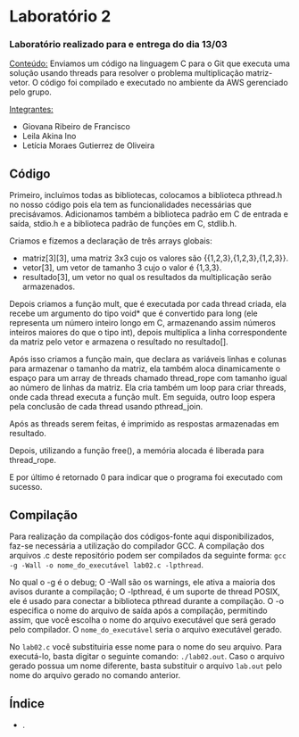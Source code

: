 <h1>Laboratório 2</h1>

<h3>Laboratório realizado para e entrega do dia 13/03</h3>

<ins>Conteúdo:</ins> Enviamos um código na linguagem C para o Git que executa uma solução usando threads para resolver o problema multiplicação matriz-vetor. 
O código foi compilado e executado no ambiente da AWS gerenciado pelo grupo.

<ins>Integrantes:</ins>
- Giovana Ribeiro de Francisco
- Leila Akina Ino
- Letícia Moraes Gutierrez de Oliveira

<h2>Código</h2>

Primeiro, incluímos todas as bibliotecas, colocamos a biblioteca pthread.h no nosso código pois ela tem as funcionalidades necessárias que precisávamos. Adicionamos também a biblioteca padrão em C de entrada e saída, stdio.h e a biblioteca padrão de funções em C, stdlib.h.

Criamos e fizemos a declaração de três arrays globais:
- matriz[3][3], uma matriz 3x3 cujo os valores são {{1,2,3},{1,2,3},{1,2,3}}.
- vetor[3], um vetor de tamanho 3 cujo o valor é {1,3,3}.
- resultado[3], um vetor no qual os resultados da multiplicação serão armazenados.
  
Depois criamos a função mult, que é executada por cada thread criada, ela recebe um argumento do tipo void* que é convertido para long (ele representa um número inteiro longo em C, armazenando assim números inteiros maiores do que o tipo  int), depois multiplica a linha correspondente da matriz pelo vetor e armazena o resultado no resultado[].

Após isso criamos a função main, que declara as variáveis linhas e colunas para armazenar o tamanho da matriz, ela também aloca dinamicamente o espaço para um array de threads chamado thread_rope com tamanho igual ao número de linhas da matriz. Ela cria também um loop para criar threads, onde cada thread executa a função mult. Em seguida, outro loop espera pela conclusão de cada thread usando pthread_join.

Após as threads serem feitas, é imprimido as respostas armazenadas em resultado. 

Depois, utilizando a função free(), a memória alocada é liberada para thread_rope.

E por último é retornado 0 para indicar que o programa foi executado com sucesso.

<h2>Compilação</h2>

Para realização da compilação dos códigos-fonte aqui disponibilizados, faz-se necessária a utilização do compilador GCC. A compilação dos arquivos .c deste repositório podem ser compilados da seguinte forma: `gcc -g -Wall -o nome_do_executável lab02.c -lpthread`. 

No qual o -g é o debug;
O -Wall são os warnings, ele ativa a maioria dos avisos durante a compilação;
O -lpthread, é um suporte de thread POSIX, ele é usado para conectar a biblioteca pthread durante a compilação. 
O -o especifica o nome do arquivo de saída após a compilação, permitindo assim, que você escolha o nome do arquivo executável que será gerado pelo compilador. 
O `nome_do_executável` seria o arquivo executável gerado.

No `lab02.c` você substituiria esse nome para o nome do seu arquivo. 
Para executá-lo, basta digitar o seguinte comando: `./lab02.out`. Caso o arquivo gerado possua um nome diferente, basta substituir o arquivo `lab.out` pelo nome do arquivo gerado no comando anterior.

<h2>Índice</h2>

<ul>
<li><img  >.</li>

</ul>
